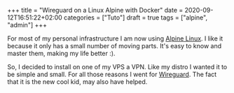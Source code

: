 +++
title = "Wireguard on a Linux Alpine with Docker"
date = 2020-09-12T16:51:22+02:00
categories = ["Tuto"]
draft = true
tags = ["alpine", "admin"]
+++

For most of my personal infrastructure I am now using [Alpine Linux](https://alpinelinux.org/).
I like it because it only has a small number of moving parts. It's easy to
know and master them, making my life better :).

So, I decided to install on one of my VPS a VPN. Like my distro I wanted it to
be simple and small. For all those reasons I went for [Wireguard](https://www.wireguard.com/).
The fact that it is the new cool kid, may also have helped.


